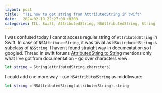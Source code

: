 ```yaml
---
layout: post
title:  "TIL how to get string from AttributedString in Swift"
date:   2024-02-19 22:27:00 +0200
categories: TIL, Swift, AttributedString, NSAttributedString, String
---
```

I was confused today I cannot access regular string of `AttributedString` in Swift. In case of `NSAttributedString`, it was trivial as `NSAttributedString` is subclass of `NSString`. I haven't found straight way in documentation so I googled. Thread in swift forums [AttributedString to String](https://forums.swift.org/t/attributedstring-to-string/61667) mentions only what I've got from documentation - go over characters view:

```swift
let string = String(attributedString.characters)
```

I could add one more way - use `NSAttributedString` as middleware:

```swift
let string = NSAttributedString(attributedString).string
```
